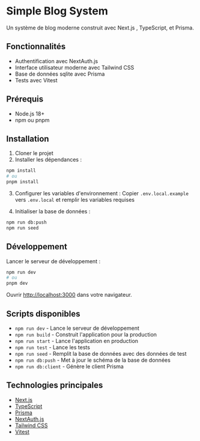 # Simple Blog System

Un système de blog moderne construit avec Next.js , TypeScript, et Prisma.

## Fonctionnalités

- Authentification avec NextAuth.js
- Interface utilisateur moderne avec Tailwind CSS
- Base de données sqlite avec Prisma
- Tests avec Vitest

## Prérequis

- Node.js 18+
- npm ou pnpm

## Installation

1. Cloner le projet
2. Installer les dépendances :
```bash
npm install
# ou
pnpm install
```

3. Configurer les variables d'environnement :
   Copier `.env.local.example` vers `.env.local` et remplir les variables requises

4. Initialiser la base de données :
```bash
npm run db:push
npm run seed
```

## Développement

Lancer le serveur de développement :

```bash
npm run dev
# ou
pnpm dev
```

Ouvrir [http://localhost:3000](http://localhost:3000) dans votre navigateur.

## Scripts disponibles

- `npm run dev` - Lance le serveur de développement
- `npm run build` - Construit l'application pour la production
- `npm run start` - Lance l'application en production
- `npm run test` - Lance les tests
- `npm run seed` - Remplit la base de données avec des données de test
- `npm run db:push` - Met à jour le schéma de la base de données
- `npm run db:client` - Génère le client Prisma

## Technologies principales

- [Next.js](https://nextjs.org)
- [TypeScript](https://www.typescriptlang.org)
- [Prisma](https://www.prisma.io)
- [NextAuth.js](https://next-auth.js.org)
- [Tailwind CSS](https://tailwindcss.com)
- [Vitest](https://vitest.dev)
